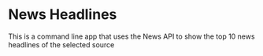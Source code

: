 # News Headlines
This is a command line app that uses the News API to show the top 10 news headlines of the selected source

